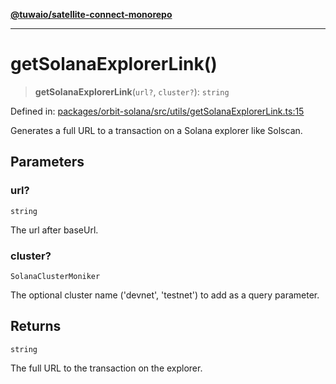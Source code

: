 [**@tuwaio/satellite-connect-monorepo**](../../../README.md)

***

# getSolanaExplorerLink()

> **getSolanaExplorerLink**(`url?`, `cluster?`): `string`

Defined in: [packages/orbit-solana/src/utils/getSolanaExplorerLink.ts:15](https://github.com/TuwaIO/satellite-connect/blob/bbc901b8bff3563e4096dc064e78e33cabbe6cb0/packages/orbit-solana/src/utils/getSolanaExplorerLink.ts#L15)

Generates a full URL to a transaction on a Solana explorer like Solscan.

## Parameters

### url?

`string`

The url after baseUrl.

### cluster?

`SolanaClusterMoniker`

The optional cluster name ('devnet', 'testnet') to add as a query parameter.

## Returns

`string`

The full URL to the transaction on the explorer.
